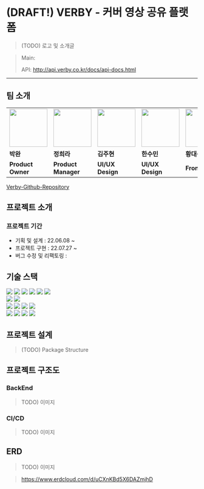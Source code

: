 # (DRAFT!) VERBY - 커버 영상 공유 플랫폼

> (TODO) 로고 및 소개글

> Main:
> 
> API: http://api.verby.co.kr/docs/api-docs.html

--- 

## 팀 소개

<table>
  <tr>
    <td>
        <a href="#">
            <img src="http://image.kyobobook.co.kr/newimages/giftshop_new/goods/400/1776/S1620697280757.jpg" width="100px" />
        </a>
    </td>
    <td>
        <a href="#">
            <img src="http://image.kyobobook.co.kr/newimages/giftshop_new/goods/400/1776/S1620697280757.jpg" width="100px" />
        </a>
    </td>
    <td>
        <a href="#">
            <img src="http://image.kyobobook.co.kr/newimages/giftshop_new/goods/400/1776/S1620697280757.jpg" width="100px" />
        </a>
    </td>
 <td>
        <a href="#">
            <img src="http://image.kyobobook.co.kr/newimages/giftshop_new/goods/400/1776/S1620697280757.jpg" width="100px" />
        </a>
    </td>
 <td>
        <a href="#">
            <img src="http://image.kyobobook.co.kr/newimages/giftshop_new/goods/400/1776/S1620697280757.jpg" width="100px" />
        </a>
    </td>
    <td>
        <a href="https://github.com/violetbeach">
            <img src="https://avatars.githubusercontent.com/u/63458653?s=400&u=64e83bec8c038ee120e3495ada18a6b4e77b1359&v=4" width="100px" />
        </a>
    </td>
  </tr>
  <tr>
    <td><b>박완</b></td>
    <td><b>정희라</b></td>
    <td><b>김주현</b></td>
    <td><b>한수민</b></td>
    <td><b>황대성</b></td>
    <td><b>이재헌</b></td>
  </tr>
  <tr>
    <td><b>Product Owner</b></td>
    <td><b>Product Manager</b></td>
    <td><b>UI/UX Design</b></td>
    <td><b>UI/UX Design</b></td>
    <td><b>Front-End</b></td>
    <td><b>Back-End</b></td>
  </tr>
</table>

[Verby-Github-Repository](https://github.com/verby-korea)

## 프로젝트 소개
### 프로젝트 기간

- 기획 및 설계 : 22.06.08 ~ 
- 프로젝트 구현 : 22.07.27 ~ 
- 버그 수정 및 리팩토링 :

## 기술 스택
<div align=left>
<img src="https://img.shields.io/badge/java 17-007396?style=for-the-badge&logo=java&logoColor=white">
<img src="https://img.shields.io/badge/springboot 2.7.1-6DB33F?style=for-the-badge&logo=springboot&logoColor=white">
<img src="https://img.shields.io/badge/spring security-6DB33F?style=for-the-badge&logo=springsecurity&logoColor=white">
<img src="https://img.shields.io/badge/spring data jpa-6DB33F?style=for-the-badge&logo=spring&logoColor=white">
<img src="https://img.shields.io/badge/gradle 7.5-02303A?style=for-the-badge&logo=gradle&logoColor=white">
<img src="https://img.shields.io/badge/junit5-25A162?style=for-the-badge&logo=junit5&logoColor=white">

<br>

<img src="https://img.shields.io/badge/mariadb 10.6.8-4479A1?style=for-the-badge&logo=MariaDB&logoColor=white">
<img src="https://img.shields.io/badge/RestDocs-8CA1AF?style=for-the-badge&logo=readthedocs&logoColor=white">

<br>

<img src="https://img.shields.io/badge/amazon aws-232F3E?style=for-the-badge&logo=amazonaws&logoColor=white">
<img src="https://img.shields.io/badge/Circle CI-2088FF?style=for-the-badge&logo=CircleCI&logoColor=white">
<img src="https://img.shields.io/badge/sonarqube-4E9BCD?style=for-the-badge&logo=sonarqube&logoColor=white">
<img src="https://img.shields.io/badge/codecov-F01F7A?style=for-the-badge&logo=Codecov&logoColor=white">
<br>

<img src="https://img.shields.io/badge/github-181717?style=for-the-badge&logo=github&logoColor=white">
<img src="https://img.shields.io/badge/git-F05032?style=for-the-badge&logo=git&logoColor=white">
<img src="https://img.shields.io/badge/slack-4A154B?style=for-the-badge&logo=slack&logoColor=white">
<img src="https://img.shields.io/badge/notion-000000?style=for-the-badge&logo=notion&logoColor=white">
</div>

## 프로젝트 설계
> (TODO) Package Structure

## 프로젝트 구조도

### BackEnd
> TODO) 이미지
### CI/CD
> TODO) 이미지



## ERD

> TODO) 이미지

> https://www.erdcloud.com/d/uCXnKBd5X6DAZmjhD

